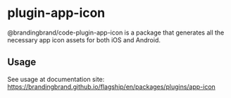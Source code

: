 # plugin-app-icon

@brandingbrand/code-plugin-app-icon is a package that generates all the necessary app icon assets for both iOS and Android.

## Usage

See usage at documentation site: https://brandingbrand.github.io/flagship/en/packages/plugins/app-icon
